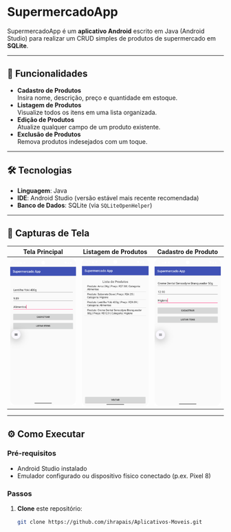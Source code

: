 # SupermercadoApp

SupermercadoApp é um **aplicativo Android** escrito em Java (Android Studio) para realizar um CRUD simples de produtos de supermercado em **SQLite**.  

---

## 🚀 Funcionalidades

- **Cadastro de Produtos**  
  Insira nome, descrição, preço e quantidade em estoque.  
- **Listagem de Produtos**  
  Visualize todos os itens em uma lista organizada.  
- **Edição de Produtos**  
  Atualize qualquer campo de um produto existente.  
- **Exclusão de Produtos**  
  Remova produtos indesejados com um toque.

---

## 🛠 Tecnologias

- **Linguagem**: Java  
- **IDE**: Android Studio (versão estável mais recente recomendada)  
- **Banco de Dados**: SQLite (via `SQLiteOpenHelper`)  

---

## 📸 Capturas de Tela

| Tela Principal               | Listagem de Produtos          | Cadastro de Produto                  |
|:----------------------------:|:-----------------------------:|:-------------------------------------:|
| ![Main](/Aula%2010%20-SupermercadoApp/Screenshot_Main.png) | ![Listar](/Aula%2010%20-SupermercadoApp/Print_Listar_Produtos.png) | ![Cadastro](/Aula%2010%20-SupermercadoApp/Print_Cadastro_Creme_Dental.png) |

---

## ⚙️ Como Executar

### Pré-requisitos

- Android Studio instalado  
- Emulador configurado ou dispositivo físico conectado (p.ex. Pixel 8)

### Passos

1. **Clone** este repositório:  
   ```bash
   git clone https://github.com/ihrapais/Aplicativos-Moveis.git
